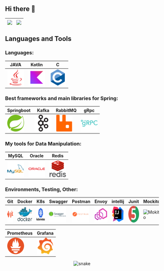 ## Hi there 👋

<!--
**ParkHyeokJin/ParkHyeokJin** is a ✨ _special_ ✨ repository because its `README.md` (this file) appears on your GitHub profile.

Here are some ideas to get you started:

- 🔭 I’m currently working on ...
- 🌱 I’m currently learning ...
- 👯 I’m looking to collaborate on ...
- 🤔 I’m looking for help with ...
- 💬 Ask me about ...
- 📫 How to reach me: ...
- 😄 Pronouns: ...
- ⚡ Fun fact: ...
-->

|<a href="https://github.com/ParkHyeokJin/github-readme-stats"><img align="center" src="https://github-readme-stats.vercel.app/api?username=ParkHyeokJin&show_icons=true&theme=transparent" /></a>|<a href="https://github.com/ParkHyeokJin/github-readme-stats"><img align="center" src="https://github-readme-stats.vercel.app/api/top-langs/?username=ParkHyeokJin&layout=compact&theme=buefy&hide_border=true" /></a>|
|---|---|

## Languages and Tools 
<div>

### Languages:
| JAVA | Kotlin | C |
|---|---|---|
|<img src="https://github.com/devicons/devicon/blob/master/icons/java/java-plain.svg" title="Java"  alt="Java" width="55" height="55"/>|<img src="https://github.com/devicons/devicon/blob/master/icons/kotlin/kotlin-original.svg" title="Kotlin"  alt="Kotlin" width="55" height="55"/>|<img src="https://github.com/devicons/devicon/blob/master/icons/c/c-original.svg" title="C"  alt="C" width="55" height="55"/>|

### Best frameworks and main libraries for Spring:
| Springboot | Kafka | RabbitMQ | gRpc |
|---|---|---|---|
|<img src="https://github.com/devicons/devicon/blob/master/icons/spring/spring-original.svg" title="Spring"  alt="Spring" width="55" height="55"/>|<img src="https://github.com/devicons/devicon/blob/master/icons/apachekafka/apachekafka-original.svg" title="Kafka"  alt="Kafka" width="55" height="55"/>|<img src="https://github.com/devicons/devicon/blob/master/icons/rabbitmq/rabbitmq-original.svg" title="RabbitMQ"  alt="RabbitMQ" width="55" height="55"/>|<img src="https://github.com/devicons/devicon/blob/master/icons/grpc/grpc-plain.svg" title="gRpc"  alt="gRpc" width="55" height="55"/>|

### My tools for Data Manipulation:
| MySQL | Oracle | Redis |
|---|---|---|
|<img src="https://github.com/devicons/devicon/blob/master/icons/mysql/mysql-original-wordmark.svg" title="MySQL" alt="MySQL" width="55" height="55"/>|<img src="https://github.com/devicons/devicon/blob/master/icons/oracle/oracle-original.svg" title="Oracle" alt="Oracle" width="55" height="55"/>|<img src="https://github.com/devicons/devicon/blob/master/icons/redis/redis-original-wordmark.svg" title="Redis" alt="Redis" width="55" height="55"/>|

### Environments, Testing, Other:
| Git | Docker | K8s | Swagger | Postman | Envoy | intellij |  Junit | Mockito |
|---|---|---|---|---|---|---|---|---|
|<img src="https://github.com/devicons/devicon/blob/master/icons/git/git-plain-wordmark.svg" title="github" alt="github" width="55" height="55"/>|<img src="https://github.com/devicons/devicon/blob/master/icons/docker/docker-original-wordmark.svg" title="Docker" alt="Docker" width="55" height="55"/>|<img src="https://github.com/devicons/devicon/blob/master/icons/kubernetes/kubernetes-original-wordmark.svg" title="kub" alt="Docker" width="55" height="55"/>|<img src="https://github.com/devicons/devicon/blob/master/icons/swagger/swagger-original-wordmark.svg" title="Swagger" alt="Swagger" width="55" height="55"/>|<img src="https://github.com/devicons/devicon/blob/master/icons/postman/postman-original-wordmark.svg" title="Postman" alt="Postman" width="55" height="55"/>|<img src="https://github.com/devicons/devicon/blob/master/icons/envoy/envoy-original.svg" title="Envoy" alt="Envoy" width="55" height="55"/>|<img src="https://github.com/devicons/devicon/blob/master/icons/intellij/intellij-original.svg" title="intellij" alt="intellij" width="55" height="55"/>|<img src="https://github.com/devicons/devicon/blob/master/icons/junit/junit-original.svg" title="Junit"  alt="Junit" width="55" height="55"/>|<img src="https://github.com/ParkHyeokJin/kafkaServerExam/assets/19565772/038934d4-3add-401b-9109-d547fea012cb" title="Mokito"  alt="Mokito" width="55" height="55"/>|

|Prometheus|Grafana|
|---|---|
|<img src="https://github.com/devicons/devicon/blob/master/icons/prometheus/prometheus-original.svg" title="Prometheus"  alt="Prometheus" width="55" height="55"/>|<img src="https://github.com/devicons/devicon/blob/master/icons/grafana/grafana-original.svg" title="grafana"  alt="grafana" width="55" height="55"/>|

</div>

<p align="center">
 <img width="1000" src="https://github.com/ParkHyeokJin/ParkHyeokJin/assets/19565772/9be6c138-7176-492f-bade-4f45264fef93" alt="snake"/>
</p>

